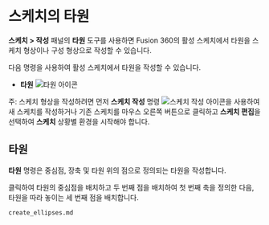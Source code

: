 스케치의 타원
=======

**스케치 > 작성** 패널의 **타원** 도구를 사용하면 Fusion 360의 활성 스케치에서 타원을 스케치 형상이나 구성 형상으로 작성할 수 있습니다.

다음 명령을 사용하여 활성 스케치에서 타원을 작성할 수 있습니다.

*   **타원** ![타원 아이콘](https://help.autodesk.com/cloudhelp/KOR/Fusion-Sketch/images/icon/skt/circle-ellipse.png)

주: 스케치 형상을 작성하려면 먼저 **스케치 작성** 명령 ![스케치 작성 아이콘](https://help.autodesk.com/cloudhelp/KOR/Fusion-Sketch/images/icon/skt/create.png)을 사용하여 새 스케치를 작성하거나 기존 스케치를 마우스 오른쪽 버튼으로 클릭하고 **스케치 편집**을 선택하여 **스케치** 상황별 환경을 시작해야 합니다.

타원
--

**타원** 명령은 중심점, 장축 및 타원 위의 점으로 정의되는 타원을 작성합니다.

클릭하여 타원의 중심점을 배치하고 두 번째 점을 배치하여 첫 번째 축을 정의한 다음, 타원을 따라 놓이는 세 번째 점을 배치합니다.

```{toctree}
create_ellipses.md
```